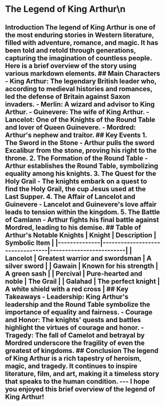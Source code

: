 # The Legend of King Arthur\n
## Introduction The legend of King Arthur is one of the most enduring stories in Western literature, filled with adventure, romance, and magic. It has been told and retold through generations, capturing the imagination of countless people. Here is a brief overview of the story using various markdown elements. ## Main Characters - **King Arthur**: The legendary British leader who, according to medieval histories and romances, led the defense of Britain against Saxon invaders. - **Merlin**: A wizard and advisor to King Arthur. - **Guinevere**: The wife of King Arthur. - **Lancelot**: One of the Knights of the Round Table and lover of Queen Guinevere. - **Mordred**: Arthur's nephew and traitor. ## Key Events 1. **The Sword in the Stone** - Arthur pulls the sword Excalibur from the stone, proving his right to the throne. 2. **The Formation of the Round Table** - Arthur establishes the Round Table, symbolizing equality among his knights. 3. **The Quest for the Holy Grail** - The knights embark on a quest to find the Holy Grail, the cup Jesus used at the Last Supper. 4. **The Affair of Lancelot and Guinevere** - Lancelot and Guinevere's love affair leads to tension within the kingdom. 5. **The Battle of Camlann** - Arthur fights his final battle against Mordred, leading to his demise. ## Table of Arthur's Notable Knights | Knight | Description | Symbolic Item | |--------------|---------------------------------|-------------------------| | Lancelot | Greatest warrior and swordsman | A silver sword | | Gawain | Known for his strength | A green sash | | Percival | Pure-hearted and noble | The Grail | | Galahad | The perfect knight | A white shield with a red cross | ## Key Takeaways - **Leadership**: King Arthur's leadership and the Round Table symbolize the importance of equality and fairness. - **Courage and Honor**: The knights' quests and battles highlight the virtues of courage and honor. - **Tragedy**: The fall of Camelot and betrayal by Mordred underscore the fragility of even the greatest of kingdoms. ## Conclusion The legend of King Arthur is a rich tapestry of heroism, magic, and tragedy. It continues to inspire literature, film, and art, making it a timeless story that speaks to the human condition. --- I hope you enjoyed this brief overview of the legend of King Arthur!
